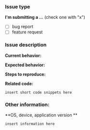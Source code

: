 <!--
We will close this issue if you don't provide the needed information.

Please remember, the github issues is __NOT__ for support requests and general questions. It is for bugs and feature requests only.
Please read https://github.com/akveo/kittenTricks/blob/master/CONTRIBUTING.md and search
existing issues (both open and closed) prior to opening any new issue and ensure you follow the instructions therein.
-->

### Issue type

**I'm submitting a ...**  (check one with "x")

* [ ] bug report
* [ ] feature request

### Issue description

**Current behavior:**
<!-- Describe how the bug manifests. -->

**Expected behavior:**
<!-- Describe what the behavior would be without the bug. -->

**Steps to reproduce:**
<!--  Please explain the steps required to duplicate the issue, especially if you are able to provide a sample application. -->

**Related code:**
<!-- If you are able to illustrate the bug or feature request with an example, please provide a sample application. -->

```
insert short code snippets here
```

### Other information:

**OS, device, application version **
```
insert information here

```
